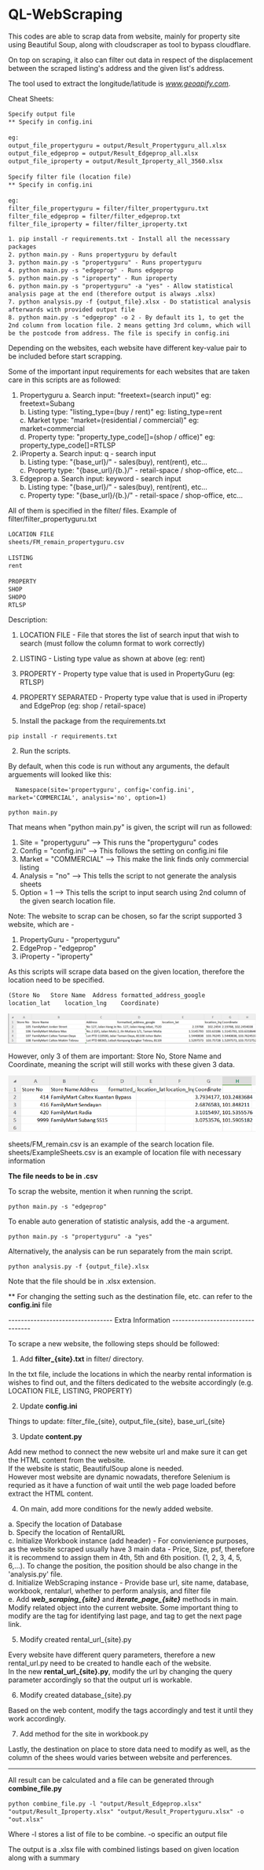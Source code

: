 # QL-WebScraping
This codes are able to scrap data from website, mainly for property site using Beautiful Soup, along with cloudscraper as tool to bypass cloudflare.

On top on scraping, it also can filter out data in respect of the displacement between the scraped listing's address and the given list's address.

The tool used to extract the longitude/latitude is *www.geoapify.com*.

Cheat Sheets:

```
Specify output file
** Specify in config.ini

eg:
output_file_propertyguru = output/Result_Propertyguru_all.xlsx
output_file_edgeprop = output/Result_Edgeprop_all.xlsx
output_file_iproperty = output/Result_Iproperty_all_3560.xlsx

Specify filter file (location file)
** Specify in config.ini

eg:
filter_file_propertyguru = filter/filter_propertyguru.txt
filter_file_edgeprop = filter/filter_edgeprop.txt
filter_file_iproperty = filter/filter_iproperty.txt
```

```
1. pip install -r requirements.txt - Install all the necesssary packages
2. python main.py - Runs propertyguru by default
3. python main.py -s "propertyguru" - Runs propertyguru
4. python main.py -s "edgeprop" - Runs edgeprop
5. python main.py -s "iproperty" - Run iproperty
6. python main.py -s "propertyguru" -a "yes" - Allow statistical analysis page at the end (therefore output is always .xlsx)
7. python analysis.py -f {output_file}.xlsx - Do statistical analysis afterwards with provided output file
8. python main.py -s "edgeprop" -o 2 - By default its 1, to get the 2nd column from location file. 2 means getting 3rd column, which will be the postcode from address. The file is specify in config.ini 
```

Depending on the websites, each website have different key-value pair to be included before start scrapping.

Some of the important input requirements for each websites that are taken care in this scripts are as followed:
1. Propertyguru
      a. Search input: "freetext=(search input)" eg: freetext=Subang<br>
      b. Listing type: "listing_type=(buy / rent)" eg: listing_type=rent<br>
      c. Market type: "market=(residential / commercial)" eg: market=commercial<br>
      d. Property type: "property_type_code[]=(shop / office)" eg: property_type_code[]=RTLSP<br>
2. iProperty
      a. Search input: q - search input<br>
      b. Listing type: "{base_url}/" - sales(buy), rent(rent), etc...<br>
      c. Property type: "{base_url}/{b.}/" - retail-space / shop-office, etc...<br>
3. Edgeprop
      a. Search input: keyword - search input<br>
      b. Listing type: "{base_url}/" - sales(buy), rent(rent), etc...<br>
      c. Property type: "{base_url}/{b.}/" - retail-space / shop-office, etc...<br>

All of them is specified in the filter/ files. 
Example of filter/filter_propertyguru.txt
```
LOCATION FILE
sheets/FM_remain_propertyguru.csv

LISTING
rent

PROPERTY
SHOP
SHOPO
RTLSP
```

Description:
1. LOCATION FILE - File that stores the list of search input that wish to search (must follow the column format to work correctly)
2. LISTING - Listing type value as shown at above (eg: rent)
3. PROPERTY - Property type value that is used in PropertyGuru (eg: RTLSP)
4. PROPERTY SEPARATED - Property type value that is used in iProperty and EdgeProp (eg: shop / retail-space)


1. Install the package from the requirements.txt

```
pip install -r requirements.txt
```

2. Run the scripts.

By default, when this code is run without any arguments, the default arguements will looked like this:

      Namespace(site='propertyguru', config='config.ini', market='COMMERCIAL', analysis='no', option=1)

```
python main.py
```

That means when "python main.py" is given, the script will run as followed:
1. Site = "propertyguru" --> This runs the "propertyguru" codes
2. Config = "config.ini" --> This follows the setting on config.ini file
3. Market = "COMMERCIAL" --> This make the link finds only commercial listing
4. Analysis = "no" --> This tells the script to not generate the analysis sheets
5. Option = 1 --> This tells the script to input search using 2nd column of the given search location file. 


Note: The website to scrap can be chosen, so far the script supported 3 website, which are - 
1. PropertyGuru - "propertyguru"
2. EdgeProp - "edgeprop"
3. iProperty - "iproperty"

As this scripts will scrape data based on the given location, therefore the location need to be specified. 

```
(Store No	Store Name	Address	formatted_address_google	location_lat	location_lng	Coordinate)
```
![Example Columns](screenshot/ExampleColumn.png)

However, only 3 of them are important: Store No, Store Name and Coordinate, meaning the script will still works with these given 3 data.

![Example Columns2](screenshot/ExampleColumn2.png)

sheets/FM_remain.csv is an example of the search location file.
sheets/ExampleSheets.csv is an example of location file with necessary information

**The file needs to be in .csv**


To scrap the website, mention it when running the script.

```
python main.py -s "edgeprop"
```

To enable auto generation of statistic analysis, add the -a argument.

```
python main.py -s "propertyguru" -a "yes"
```
Alternatively, the analysis can be run separately from the main script.
```
python analysis.py -f {output_file}.xlsx
```
Note that the file should be in .xlsx extension.

** For changing the setting such as the destination file, etc. can refer to the **config.ini** file

--------------------------------- Extra Information ---------------------------------

To scrape a new website, the following steps should be followed:

1. Add **filter_{site}.txt** in filter/ directory.

In the txt file, include the locations in which the nearby rental information is wishes to find out, and the filters dedicated to the website accordingly (e.g. LOCATION FILE, LISTING, PROPERTY)<br>

2. Update **config.ini** 

Things to update: filter_file_{site}, output_file_{site}, base_url_{site}<br>

3. Update **content.py**

Add new method to connect the new website url and make sure it can get the HTML content from the website.<br>
If the website is static, BeautifulSoup alone is needed.<br>
However most website are dynamic nowadats, therefore Selenium is requried as it have a function of wait until the web page loaded before extract the HTML content.<br>

4. On main, add more conditions for the newly added website.

a. Specify the location of Database<br>
b. Specify the location of RentalURL<br>
c. Initialize Workbook instance (add header) - For convienience purposes, as the website scraped usually have 3 main data - Price, Size, psf, therefore it is recommend to assign them in 4th, 5th and 6th position. (1, 2, 3, 4, 5, 6,...). To change the position, the position should be also change in the 'analysis.py' file.<br>
d. Initialize WebScraping instance - Provide base url, site name, database, workbook, rentalurl, whether to perform analysis, and filter file<br>
e. Add ***web_scraping_{site}*** and ***iterate_page_{site}*** methods in main. Modify related object into the current website. Some important thing to modify are the tag for identifying last page, and tag to get the next page link.<br>

5. Modify created rental_url_{site}.py

Every website have different query parameters, therefore a new rental_url.py need to be created to handle each of the website.<br>
In the new **rental_url_{site}.py**, modify the url by changing the query parameter accordingly so that the output url is workable.<br>

6. Modify created database_{site}.py

Based on the web content, modify the tags accordingly and test it until they work accordingly.<br>

7. Add method for the site in workbook.py

Lastly, the destination on place to store data need to modify as well, as the column of the shees would varies between website and perferences. <br>

--------------------------------------------------------------------------------------------------------------------------------

All result can be calculated and a file can be generated through **combine_file.py** 
```
python combine_file.py -l "output/Result_Edgeprop.xlsx" "output/Result_Iproperty.xlsx" "output/Result_Propertyguru.xlsx" -o "out.xlsx"
```

Where -l stores a list of file to be combine.
      -o specific an output file

The output is a .xlsx file with combined listings based on given location along with a summary 